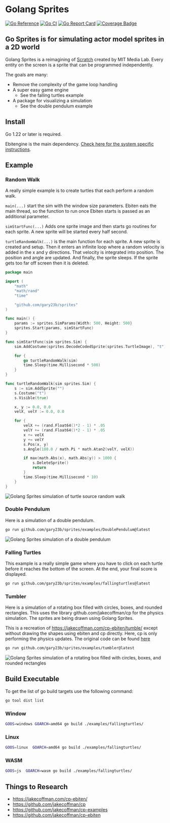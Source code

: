 # Golang Sprites

[![Go Reference](https://pkg.go.dev/badge/github.com/gary23b/sprites.svg)](https://pkg.go.dev/github.com/gary23b/sprites)
[![Go CI](https://github.com/gary23b/sprites/actions/workflows/go.yml/badge.svg)](https://github.com/gary23b/sprites/actions/workflows/go.yml)
[![Go Report Card](https://goreportcard.com/badge/github.com/gary23b/sprites)](https://goreportcard.com/report/github.com/gary23b/sprites)
[![Coverage Badge](https://img.shields.io/endpoint?url=https://gist.githubusercontent.com/gary23b/fc54fb0b86a835ca3f907efc85a1d61c/raw/gary23b_sprites_main.json)](https://github.com/gary23b/sprites/actions)

## Go Sprites is for simulating actor model sprites in a 2D world

Golang Sprites is a reimagining of [Scratch](https://scratch.mit.edu/) created by MIT Media Lab. Every entity on the screen is a sprite that can be programmed independently.

The goals are many:

- Remove the complexity of the game loop handling
- A super easy game engine
  - See the falling turtles example
- A package for visualizing a simulation
  - See the double pendulum example

## Install

Go 1.22 or later is required.

Ebitengine is the main dependency. [Check here for the system specific instructions](https://ebitengine.org/en/documents/install.html).

## Example

### Random Walk

A really simple example is to create turtles that each perform a random walk.

`main(...)` start the sim with the window size parameters. Ebiten eats the main thread, so the function to run once Ebiten starts is passed as an additional parameter.

`simStartFunc(...)` Adds one sprite image and then starts go routines for each sprite. A new sprite will be started every half second.

`turtleRandomWalk(...)` is the main function for each sprite. A new sprite is created and setup. Then it enters an infinite loop where a random velocity is added in the x and y directions. That velocity is integrated into position. The position and angle are updated. And finally, the sprite sleeps. If the sprite gets too far off screen then it is deleted.

```go
package main

import (
	"math"
	"math/rand"
	"time"

	"github.com/gary23b/sprites"
)

func main() {
	params := sprites.SimParams{Width: 500, Height: 500}
	sprites.Start(params, simStartFunc)
}

func simStartFunc(sim sprites.Sim) {
	sim.AddCostume(sprites.DecodeCodedSprite(sprites.TurtleImage), "t")

	for {
		go turtleRandomWalk(sim)
		time.Sleep(time.Millisecond * 500)
	}
}

func turtleRandomWalk(sim sprites.Sim) {
	s := sim.AddSprite("")
	s.Costume("t")
	s.Visible(true)

	x, y := 0.0, 0.0
	velX, velY := 0.0, 0.0

	for {
		velX += (rand.Float64()*2 - 1) * .05
		velY += (rand.Float64()*2 - 1) * .05
		x += velX
		y += velY
		s.Pos(x, y)
		s.Angle(180.0 / math.Pi * math.Atan2(velY, velX))

		if max(math.Abs(x), math.Abs(y)) > 1000 {
			s.DeleteSprite()
			return
		}
		time.Sleep(time.Millisecond * 10)
	}
}
```

![Golang Sprites simulation of turtle source random walk](https://github.com/gary23b/sprites/blob/main/examples/randomwalk/randomwalk.gif)

### Double Pendulum

Here is a simulation of a double pendulum.

```bash
go run github.com/gary23b/sprites/examples/DoublePendulum@latest
```

![Golang Sprites simulation of a double pendulum](https://github.com/gary23b/sprites/blob/main/examples/DoublePendulum/DoublePendulum.gif)

### Falling Turtles

This example is a really simple game where you have to click on each turtle before it reaches the bottom of the screen. At the end, your final score is displayed.

```bash
go run github.com/gary23b/sprites/examples/fallingturtles@latest
```

### Tumbler

Here is a simulation of a rotating box filled with circles, boxes, and rounded rectangles. This uses the library github.com/jakecoffman/cp for the physics simulation. The sprites are being drawn using Golang Sprites.

This is a recreation of <https://jakecoffman.com/cp-ebiten/tumble/> except without drawing the shapes using ebiten and cp directly. Here, cp is only performing the physics updates. The original code can be found [here](https://github.com/jakecoffman/cp-examples/blob/master/tumble/tumble.go)

```bash
go run github.com/gary23b/sprites/examples/tumbler@latest
```

![Golang Sprites simulation of a rotating box filled with circles, boxes, and rounded rectangles](https://github.com/gary23b/sprites/blob/main/examples/tumbler/tumbler.gif)

## Build Executable

To get the list of go build targets use the following command:

```bash
go tool dist list
```

### Window

```bash
GOOS=windows GOARCH=amd64 go build ./examples/fallingturtles/
```

### Linux

```bash
GOOS=linux  GOARCH=amd64 go build ./examples/fallingturtles/
```

### WASM

```bash
GOOS=js  GOARCH=wasm go build ./examples/fallingturtles/
```

## Things to Research

- <https://jakecoffman.com/cp-ebiten/>
- <https://github.com/jakecoffman/cp>
- <https://github.com/jakecoffman/cp-examples>
- <https://github.com/jakecoffman/cp-ebiten>